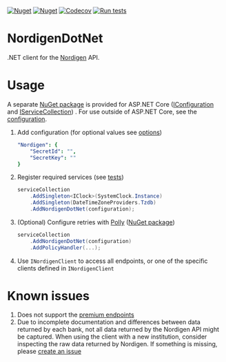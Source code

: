 [![Nuget](https://img.shields.io/nuget/v/VMelnalksnis.NordigenDotNet?label=NordigenDotNet)](https://www.nuget.org/packages/VMelnalksnis.NordigenDotNet/)
[![Nuget](https://img.shields.io/nuget/v/VMelnalksnis.NordigenDotNet.DependencyInjection?label=NordigenDotNet.DependencyInjection)](https://www.nuget.org/packages/VMelnalksnis.NordigenDotNet.DependencyInjection/)
[![Codecov](https://img.shields.io/codecov/c/github/VMelnalksnis/NordigenDotNet)](https://app.codecov.io/gh/VMelnalksnis/NordigenDotNet)
[![Run tests](https://github.com/VMelnalksnis/NordigenDotNet/actions/workflows/test.yml/badge.svg?branch=master)](https://github.com/VMelnalksnis/NordigenDotNet/actions/workflows/test.yml)

# NordigenDotNet
.NET client for the [Nordigen](https://nordigen.com/en/) API.

# Usage

A separate [NuGet package](https://www.nuget.org/packages/VMelnalksnis.NordigenDotNet.DependencyInjection/)
is provided for ASP.NET Core
([IConfiguration](https://docs.microsoft.com/en-us/dotnet/api/microsoft.extensions.configuration.iconfiguration)
and [IServiceCollection](https://docs.microsoft.com/en-us/dotnet/api/microsoft.extensions.dependencyinjection.iservicecollection))
.
For use outside of ASP.NET Core, see the
[configuration](source/VMelnalksnis.NordigenDotNet.DependencyInjection/ServiceCollectionExtensions.cs).

1. Add configuration (for optional values see [options](source/VMelnalksnis.NordigenDotNet/NordigenOptions.cs))
   ```yaml
   "Nordigen": {
       "SecretId": "",
       "SecretKey": ""
   }
   ```

2. Register required services (see [tests](tests/VMelnalksnis.NordigenDotNet.DependencyInjection.Tests/ServiceCollectionExtensionsTests.cs))
   ```csharp
   serviceCollection
       .AddSingleton<IClock>(SystemClock.Instance)
       .AddSingleton(DateTimeZoneProviders.Tzdb)
       .AddNordigenDotNet(configuration);
   ```

3. (Optional) Configure retries
   with [Polly](https://github.com/App-vNext/Polly) ([NuGet package](https://www.nuget.org/packages/Microsoft.Extensions.Http.Polly))
   ```csharp
   serviceCollection
       .AddNordigenDotNet(configuration)
       .AddPolicyHandler(...);
   ```

4. Use `INordigenClient` to access all endpoints, or one of the specific clients defined in `INordigenClient`

# Known issues

1. Does not support the
   [premium endpoints](https://nordigen.com/en/docs/account-information/integration/parameters-and-responses/#/premium)
2. Due to incomplete documentation and differences between data returned by each bank,
   not all data returned by the Nordigen API might be captured.
   When using the client with a new institution, consider inspecting the raw data returned by Nordigen.
   If something is missing, please [create an issue](https://github.com/VMelnalksnis/NordigenDotNet/issues/new)

